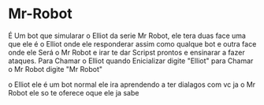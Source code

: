 # Mr-Robot
É Um bot que simularar o Elliot da serie Mr Robot, ele tera duas face uma que ele é o Elliot onde ele responderar assim como qualque bot
e outra face onde ele Será o Mr Robot e irar te dar Scripst prontos e ensinarar a fazer ataques.
Para Chamar o Elliot quando Enicializar digite "Elliot" para Chamar o  Mr Robot digite "Mr Robot"


o Elliot ele é um bot normal ele ira aprendendo a ter dialagos com vc ja o Mr Robot ele so te oferece oque ele ja sabe 

